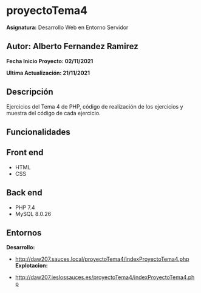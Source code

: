 # proyectoTema4
**Asignatura:** Desarrollo Web en Entorno Servidor

## Autor: Alberto Fernandez Ramirez

**Fecha Inicio Proyecto: 02/11/2021**

**Ultima Actualización: 21/11/2021**

## Descripción 
Ejercicios del Tema 4 de PHP, código de realización de los ejercicios y muestra del código de cada ejercicio.

## Funcionalidades

## Front end
- HTML
- CSS

## Back end
- PHP 7.4
- MySQL 8.0.26

## Entornos
**Desarrollo:**

- http://daw207.sauces.local/proyectoTema4/indexProyectoTema4.php
**Explotacion:**

- http://daw207.ieslossauces.es/proyectoTema4/indexProyectoTema4.php